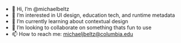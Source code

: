 - 👋 Hi, I’m @michaelbeltz
- 👀 I’m interested in UI design, education tech, and runtime metadata
- 🌱 I’m currently learning about contextual design
- 💞️ I’m looking to collaborate on something thats fun to use
- 📫 How to reach me: michaeljbeltz@columbia.edu

<!---
michaelbeltz/michaelbeltz is a ✨ special ✨ repository because its `README.md` (this file) appears on your GitHub profile.
You can click the Preview link to take a look at your changes.
--->
